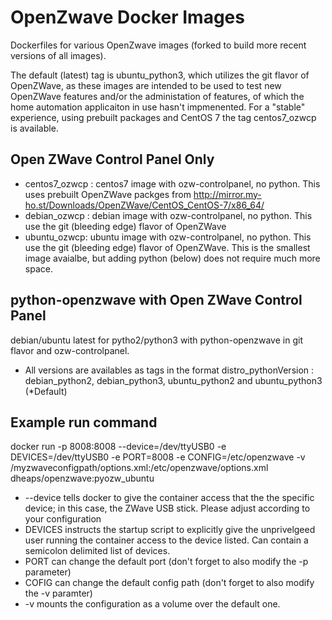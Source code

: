 # OpenZwave Docker Images
Dockerfiles for various OpenZwave images (forked to build more recent versions of all images).

The default (latest) tag is ubuntu_python3, which utilizes the git flavor of OpenZWave, as these images are intended to be used to test new OpenZWave features and/or the administation of features, of which the home automation applicaiton in use hasn't impmenented. For a "stable" experience, using prebuilt packages and CentOS 7 the tag centos7_ozwcp is available.  

## Open ZWave Control Panel Only
 - centos7_ozwcp : centos7 image with ozw-controlpanel, no python. This uses prebuilt OpenZWave packges from http://mirror.my-ho.st/Downloads/OpenZWave/CentOS_CentOS-7/x86_64/
 - debian_ozwcp : debian image with ozw-controlpanel, no python. This use the git (bleeding edge) flavor of OpenZWave 
 - ubuntu_ozwcp: ubuntu image with ozw-controlpanel, no python. This use the git (bleeding edge) flavor of OpenZWave. This is the smallest image avaialbe, but adding python (below) does not require much more space.

## python-openzwave with Open ZWave Control Panel
debian/ubuntu latest for pytho2/python3 with python-openzwave in git flavor and ozw-controlpanel.
 - All versions are availables as tags in the format distro_pythonVersion : debian_python2, debian_python3, ubuntu_python2 and ubuntu_python3 (*Default)
 
## Example run command
docker run -p 8008:8008 --device=/dev/ttyUSB0 -e DEVICES=/dev/ttyUSB0 -e PORT=8008 -e CONFIG=/etc/openzwave -v /myzwaveconfigpath/options.xml:/etc/openzwave/options.xml dheaps/openzwave:pyozw_ubuntu
 - --device tells docker to give the container access that the the specific device; in this case, the ZWave USB stick. Please adjust according to your configuration
 - DEVICES instructs the startup script to explicitly give the unprivelgeed user running the container access to the device listed. Can contain a semicolon delimited list of devices.
 - PORT can change the default port (don't forget to also modify the -p parameter)
 - COFIG can change the default config path (don't forget to also modify the -v paramter)
 - -v mounts the configuration as a volume over the default one.
